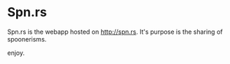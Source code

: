 # Spn.rs

Spn.rs is the webapp hosted on http://spn.rs. It's purpose is the sharing of spoonerisms.

enjoy.
